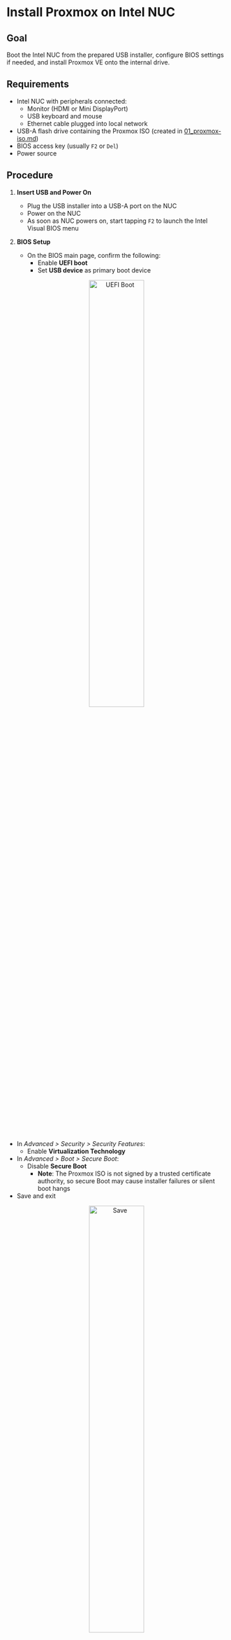 # Install Proxmox on Intel NUC

## Goal
Boot the Intel NUC from the prepared USB installer, configure BIOS settings if needed, and install Proxmox VE onto the
internal drive.

## Requirements
- Intel NUC with peripherals connected:
  - Monitor (HDMI or Mini DisplayPort)
  - USB keyboard and mouse
  - Ethernet cable plugged into local network
- USB-A flash drive containing the Proxmox ISO (created in [01_proxmox-iso.md](01_proxmox-iso.md))
- BIOS access key (usually `F2` or `Del`)
- Power source

## Procedure

1. **Insert USB and Power On**
   - Plug the USB installer into a USB-A port on the NUC
   - Power on the NUC
   - As soon as NUC powers on, start tapping `F2` to launch the Intel Visual BIOS menu

2. **BIOS Setup**
   - On the BIOS main page, confirm the following:
     - Enable **UEFI boot**
     - Set **USB device** as primary boot device

  <p align="center">
      <img src="../res/screenshots/02_nuc-install_00.png" alt="UEFI Boot" width="50%">
  </p>
     
  - In *Advanced > Security > Security Features*:
     - Enable **Virtualization Technology**
  - In *Advanced > Boot > Secure Boot*:
     - Disable **Secure Boot**
       - **Note**: The Proxmox ISO is not signed by a trusted certificate authority, so secure Boot may cause
         installer failures or silent boot hangs
   - Save and exit

  <p align="center">
      <img src="../res/screenshots/02_nuc-install_01.png" alt="Save" width="50%">
  </p>

3. **Boot to Proxmox Installer**
   - You should see the Proxmox boot screen
   - Choose `Install Proxmox VE` from the menu

4. **Run the Installer**
   - Accept the license agreement
   - Select the internal drive as the target for installation
   - Set:
     - Country/timezone
     - Admin password
     - FQDN (e.g., `proxmox.local`)

5. **Network Configuration**
   - If possible, assign a **static IP address**
       - **Note**: A DHCP-assigned address from your home router will work for initial set-up
   - Confirm network interface (e.g., `enp1s0`)
   - Use your gateway and DNS (typically your router’s IP)

6. **Complete Installation**
   - Wait for installation to complete
   - Remove the USB drive when prompted
   - Reboot into the installed system
       - **Note**: If you don't remove the USB drive, the NUC will boot back into the installer. Power off the NUC,
         remove the drive, and then power the device back on.

7. **Confirm System Boot**
   - You should see a console message showing the Proxmox host IP and access instructions:
     ```
     You can now connect to the Proxmox VE web interface:
     https://[PXMX_IP_ADDR]:8006
     ```

## Resources
- [Proxmox Installation Guide](https://pve.proxmox.com/wiki/Installation)
- [Intel NUC BIOS Reference](https://www.intel.com/content/www/us/en/support/articles/000005687/intel-nuc.html)

